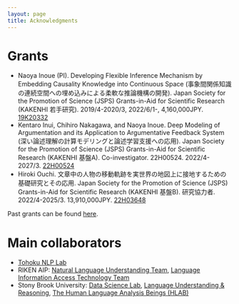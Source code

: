 ```yaml
---
layout: page
title: Acknowledgments
---
```


# Grants

- Naoya Inoue (PI). Developing Flexible Inference Mechanism by Embedding Causality Knowledge into Continuous Space (事象間関係知識の連続空間への埋め込みによる柔軟な推論機構の開発). Japan Society for the Promotion of Science (JSPS) Grants-in-Aid for Scientific Research (KAKENHI 若手研究). 2019/4-2020/3, 2022/6/1-, 4,160,000JPY. [19K20332](https://kaken.nii.ac.jp/ja/grant/KAKENHI-PROJECT-19K20332/)
- Kentaro Inui, Chihiro Nakagawa, and Naoya Inoue. Deep Modeling of Argumentation and its Application to Argumentative Feedback System (深い論述理解の計算モデリングと論述学習支援への応用). Japan Society for the Promotion of Science (JSPS) Grants-in-Aid for Scientific Research (KAKENHI 基盤A). Co-investigator. 22H00524. 2022/4-2027/3. [22H00524](https://kaken.nii.ac.jp/ja/grant/KAKENHI-PROJECT-22H00524/)
- Hiroki Ouchi. 文章中の人物の移動軌跡を実世界の地図上に接地するための基礎研究とその応用. Japan Society for the Promotion of Science (JSPS) Grants-in-Aid for Scientific Research (KAKENHI 基盤B). 研究協力者. 2022/4-2025/3. 13,910,000JPY. [22H03648](https://kaken.nii.ac.jp/ja/grant/KAKENHI-PROJECT-22H03648/)

Past grants can be found [here](https://naoya-i.github.io/grant.html).

# Main collaborators
- [Tohoku NLP Lab](https://www.nlp.ecei.tohoku.ac.jp/)
- RIKEN AIP: [Natural Language Understanding Team](https://www.riken.jp/en/research/labs/aip/goalorient_tech/nat_lang_understand/), [Language Information Access Technology Team](https://www.riken.jp/en/research/labs/aip/goalorient_tech/lang_inf_access_tech/)
- Stony Brook University: [Data Science Lab](https://sites.google.com/site/datascienceslab/), [Language Understanding & Reasoning](https://lunr.cs.stonybrook.edu/), [The Human Language Analysis Beings (HLAB)](https://hlab.cs.stonybrook.edu/)

